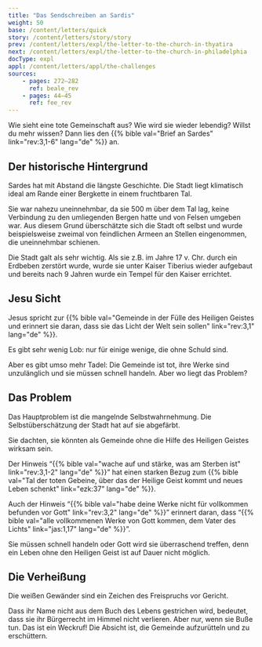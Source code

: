 ```yaml
---
title: "Das Sendschreiben an Sardis"
weight: 50
base: /content/letters/quick
story: /content/letters/story/story
prev: /content/letters/expl/the-letter-to-the-church-in-thyatira
next: /content/letters/expl/the-letter-to-the-church-in-philadelphia
docType: expl
appl: /content/letters/appl/the-challenges
sources: 
    - pages: 272–282
      ref: beale_rev
    - pages: 44–45
      ref: fee_rev
---
```


Wie sieht eine tote Gemeinschaft aus? Wie wird sie wieder lebendig? Willst du mehr wissen? Dann lies den {{% bible val="Brief an Sardes" link="rev:3,1-6" lang="de" %}} an.

## Der historische Hintergrund

<a name="9a3a"></a>
Sardes hat mit Abstand die längste Geschichte. Die Stadt liegt klimatisch ideal am Rande einer Bergkette in einem fruchtbaren Tal.

Sie war nahezu uneinnehmbar, da sie 500 m über dem Tal lag, keine Verbindung zu den umliegenden Bergen hatte und von Felsen umgeben war. Aus diesem Grund überschätzte sich die Stadt oft selbst und wurde beispielsweise zweimal von feindlichen Armeen an Stellen eingenommen, die uneinnehmbar schienen.

Die Stadt galt als sehr wichtig. Als sie z.B. im Jahre 17 v. Chr. durch ein Erdbeben zerstört wurde, wurde sie unter Kaiser Tiberius wieder aufgebaut und bereits nach 9 Jahren wurde ein Tempel für den Kaiser errichtet.

## Jesu Sicht

<a name="4d09"></a>
Jesus spricht zur {{% bible val="Gemeinde in der Fülle des Heiligen Geistes und erinnert sie daran, dass sie das Licht der Welt sein sollen" link="rev:3,1" lang="de" %}}.

Es gibt sehr wenig Lob: nur für einige wenige, die ohne Schuld sind.

Aber es gibt umso mehr Tadel: Die Gemeinde ist tot, ihre Werke sind unzulänglich und sie müssen schnell handeln. Aber wo liegt das Problem?

## Das Problem

<a name="c0b1"></a>
Das Hauptproblem ist die mangelnde Selbstwahrnehmung. Die Selbstüberschätzung der Stadt hat auf sie abgefärbt.

Sie dachten, sie könnten als Gemeinde ohne die Hilfe des Heiligen Geistes wirksam sein.

Der Hinweis “{{% bible val="wache auf und stärke, was am Sterben ist" link="rev:3,1-2" lang="de" %}}” hat einen starken Bezug zum {{% bible val="Tal der toten Gebeine, über das der Heilige Geist kommt und neues Leben schenkt" link="ezk:37" lang="de" %}}.

Auch der Hinweis “{{% bible val="habe deine Werke nicht für vollkommen befunden vor Gott" link="rev:3,2" lang="de" %}}” erinnert daran, dass “{{% bible val="alle vollkommenen Werke von Gott kommen, dem Vater des Lichts" link="jas:1,17" lang="de" %}}”.

Sie müssen schnell handeln oder Gott wird sie überraschend treffen, denn ein Leben ohne den Heiligen Geist ist auf Dauer nicht möglich.

## Die Verheißung

<a name="1e06"></a>
Die weißen Gewänder sind ein Zeichen des Freispruchs vor Gericht.

Dass ihr Name nicht aus dem Buch des Lebens gestrichen wird, bedeutet, dass sie ihr Bürgerrecht im Himmel nicht verlieren. Aber nur, wenn sie Buße tun. Das ist ein Weckruf! Die Absicht ist, die Gemeinde aufzurütteln und zu erschüttern.

